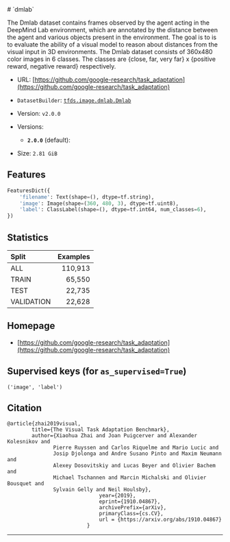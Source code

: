 <div itemscope itemtype="http://schema.org/Dataset">
  <div itemscope itemprop="includedInDataCatalog" itemtype="http://schema.org/DataCatalog">
    <meta itemprop="name" content="TensorFlow Datasets" />
  </div>
  <meta itemprop="name" content="dmlab" />
  <meta itemprop="description" content="&#10;        The Dmlab dataset contains frames observed by the agent acting in the&#10;        DeepMind Lab environment, which are annotated by the distance between&#10;        the agent and various objects present in the environment. The goal is to&#10;        is to evaluate the ability of a visual model to reason about distances&#10;        from the visual input in 3D environments. The Dmlab dataset consists of&#10;        360x480 color images in 6 classes. The classes are&#10;        {close, far, very far} x {positive reward, negative reward}&#10;        respectively.&#10;&#10;To use this dataset:&#10;&#10;```python&#10;import tensorflow_datasets as tfds&#10;&#10;ds = tfds.load('dmlab', split='train')&#10;for ex in ds.take(4):&#10;  print(ex)&#10;```&#10;&#10;See [the guide](https://www.tensorflow.org/datasets/overview) for more&#10;informations on [tensorflow_datasets](https://www.tensorflow.org/datasets).&#10;&#10;" />
  <meta itemprop="url" content="https://www.tensorflow.org/datasets/catalog/dmlab" />
  <meta itemprop="sameAs" content="https://github.com/google-research/task_adaptation" />
  <meta itemprop="citation" content="@article{zhai2019visual,&#10;        title={The Visual Task Adaptation Benchmark},&#10;        author={Xiaohua Zhai and Joan Puigcerver and Alexander Kolesnikov and&#10;               Pierre Ruyssen and Carlos Riquelme and Mario Lucic and&#10;               Josip Djolonga and Andre Susano Pinto and Maxim Neumann and&#10;               Alexey Dosovitskiy and Lucas Beyer and Olivier Bachem and&#10;               Michael Tschannen and Marcin Michalski and Olivier Bousquet and&#10;               Sylvain Gelly and Neil Houlsby},&#10;                              year={2019},&#10;                              eprint={1910.04867},&#10;                              archivePrefix={arXiv},&#10;                              primaryClass={cs.CV},&#10;                              url = {https://arxiv.org/abs/1910.04867}&#10;                          }" />
</div>
# `dmlab`

The Dmlab dataset contains frames observed by the agent acting in the DeepMind
Lab environment, which are annotated by the distance between the agent and
various objects present in the environment. The goal is to is to evaluate the
ability of a visual model to reason about distances from the visual input in 3D
environments. The Dmlab dataset consists of 360x480 color images in 6 classes.
The classes are {close, far, very far} x {positive reward, negative reward}
respectively.

*   URL:
    [https://github.com/google-research/task_adaptation](https://github.com/google-research/task_adaptation)
*   `DatasetBuilder`:
    [`tfds.image.dmlab.Dmlab`](https://github.com/tensorflow/datasets/tree/master/tensorflow_datasets/image/dmlab.py)
*   Version: `v2.0.0`
*   Versions:

    *   **`2.0.0`** (default):

*   Size: `2.81 GiB`

## Features
```python
FeaturesDict({
    'filename': Text(shape=(), dtype=tf.string),
    'image': Image(shape=(360, 480, 3), dtype=tf.uint8),
    'label': ClassLabel(shape=(), dtype=tf.int64, num_classes=6),
})
```

## Statistics

Split      | Examples
:--------- | -------:
ALL        | 110,913
TRAIN      | 65,550
TEST       | 22,735
VALIDATION | 22,628

## Homepage

*   [https://github.com/google-research/task_adaptation](https://github.com/google-research/task_adaptation)

## Supervised keys (for `as_supervised=True`)
`('image', 'label')`

## Citation
```
@article{zhai2019visual,
        title={The Visual Task Adaptation Benchmark},
        author={Xiaohua Zhai and Joan Puigcerver and Alexander Kolesnikov and
               Pierre Ruyssen and Carlos Riquelme and Mario Lucic and
               Josip Djolonga and Andre Susano Pinto and Maxim Neumann and
               Alexey Dosovitskiy and Lucas Beyer and Olivier Bachem and
               Michael Tschannen and Marcin Michalski and Olivier Bousquet and
               Sylvain Gelly and Neil Houlsby},
                              year={2019},
                              eprint={1910.04867},
                              archivePrefix={arXiv},
                              primaryClass={cs.CV},
                              url = {https://arxiv.org/abs/1910.04867}
                          }
```

--------------------------------------------------------------------------------
